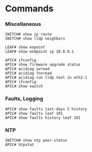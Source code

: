 # Commands

### Miscellaneous
```
SWITCH# show ip route
SWITCH# show lldp neighbors
```
```
LEAF# show enpoint
LEAF# show endpoint ip 10.0.0.1
```
```
APIC# ifconfig
APIC# show firmware upgrade status
APIC# acidiag avread
APIC# acidiag fnvread
APIC# acidiag run lldp tool in eth2-1
APIC# ifconfig
APIC# show switch
```
### Faults, Logging
```
APIC# show faults last-days 5 history
APIC# show faults leaf 101
APIC# show faults history leaf 101
```
### NTP
```
SWITCH# show ntp peer-status
APIC# htpstat
```
